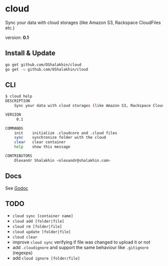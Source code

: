 # cloud

Sync your data with cloud storages (like Amazon S3, Rackspace CloudFiles etc.)

version: **0.1**

## Install & Update

```bash
go get github.com/OShalakhin/cloud
go get -u github.com/OShalakhin/cloud
```

## CLI

```bash
$ cloud help
DESCRIPTION
    Sync your data with cloud storages (like Amazon S3, Rackspace CloudFiles etc.)

VERSION
     0.1

COMMANDS
    init    initialize .cloudcore and .cloud files
    sync    synchronize folder with the cloud
    clear   clear container
    help    show this message

CONTRIBUTORS
    Olexandr Shalakhin <olexandr@shalakhin.com>

```

## Docs

See [Godoc](http://godoc.org/github.com/OShalakhin/cloud)

## TODO

- `cloud sync [container name]`
- `cloud add [folder|file]`
- `cloud rm [folder|file]`
- `cloud update [folder|file]`
- `cloud clear`
- improve `cloud sync` verifying if file was changed to upload it or not
- add `.cloudignore` and support the same behaviour like `.gitignore` (regexps)
- add `cloud ignore [folder/file]`
